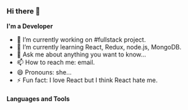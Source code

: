 ### Hi there 👋


**I'm a Developer** 

- 🔭 I’m currently working on #fullstack project.
- 🌱 I’m currently learning React, Redux, node.js, MongoDB.
- 💬 Ask me about anything you want to know...
- 📫 How to reach me: email.
- 😄 Pronouns: she...
- ⚡ Fun fact: I love React but I think React hate me.

<h4>Languages and Tools<h4>
